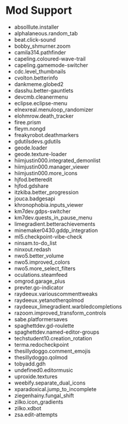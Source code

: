 # Mod Support
* absolllute.installer
* alphalaneous.random_tab
* beat.click-sound
* bobby_shmurner.zoom
* camila314.pathfinder
* capeling.coloured-wave-trail
* capeling.gamemode-switcher
* cdc.level_thumbnails
* cvolton.betterinfo
* dankmeme.globed2
* dasshu.better-gauntlets
* devcmb.cleanermenu
* eclipse.eclipse-menu
* elnexreal.menuloop_randomizer
* elohmrow.death_tracker
* firee.prism
* fleym.nongd
* freakyrobot.deathmarkers
* gdutilsdevs.gdutils
* geode.loader
* geode.texture-loader
* hiimjustin000.integrated_demonlist
* hiimjustin000.manager_viewer
* hiimjustin000.more_icons
* hjfod.betteredit
* hjfod.gdshare
* itzkiba.better_progression
* jouca.badgesapi
* khronophobia.inputs_viewer
* km7dev.gdps-switcher
* km7dev.quests_in_pause_menu
* limegradient.betterachievements
* minemaker0430.gddp_integration
* ml5.checkpoint-vibe-check
* ninsam.to-do_list
* ninxout.redash
* nwo5.better_volume
* nwo5.improved_colors
* nwo5.more_select_filters
* oculations.steamfeed
* omgrod.garage_plus
* prevter.go-indicator
* raydeeux.variouscommenttweaks
* raydeeux.yetanotherqolmod
* raydeeux_limegradient.warbledcompletions
* razoom.improved_transform_controls
* sabe.platformersaves
* spaghettdev.gd-roulette
* spaghettdev.named-editor-groups
* techstudent10.creation_rotation
* terma.redocheckpoint
* thesillydoggo.comment_emojis
* thesillydoggo.qolmod
* tobyadd.gdh
* undefined0.editormusic
* uproxide.textures
* weebify.separate_dual_icons
* xparadoxical.jump_to_incomplete
* ziegenhainy.fungal_shift
* zilko.icon_gradients
* zilko.xdbot
* zsa.edit-attempts
